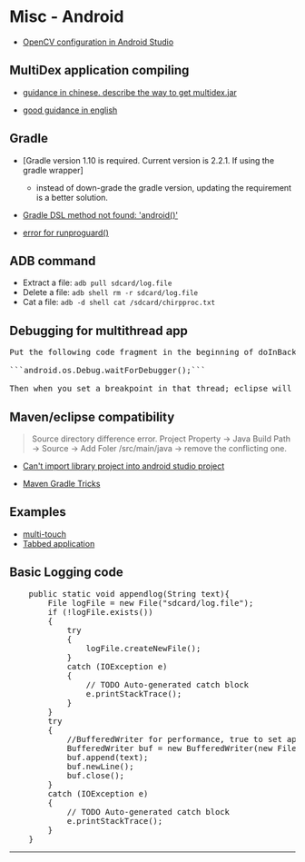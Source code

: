 Misc - Android 
==============

- [OpenCV configuration in Android Studio](https://github.com/haojian/haojian.github.io/blob/master/resources/Instructions%20for%20installing%20OpenCV%20in%20Android%20Studio.pdf)


## MultiDex application compiling

- [guidance in chinese. describe the way to get multidex.jar](http://blog.csdn.net/t12x3456/article/details/40837287)

- [good guidance in english](https://medium.com/@mustafa01ali/dexs-64k-limit-is-not-a-problem-anymore-well-almost-2b1faac3508)

## Gradle 
- [Gradle version 1.10 is required. Current version is 2.2.1. If using the gradle wrapper]
	- instead of down-grade the gradle version, updating the requirement is a better solution.

- [Gradle DSL method not found: 'android()'](http://stackoverflow.com/questions/26759755/error1-0-gradle-dsl-method-not-found-android)
- [error for runproguard()](http://tools.android.com/tech-docs/new-build-system/migrating-to-1-0-0) 


## ADB command

- Extract a file: `adb pull sdcard/log.file`
- Delete a file: `adb shell rm -r sdcard/log.file`
- Cat a file: `adb -d shell cat /sdcard/chirpproc.txt`




## Debugging for multithread app

<pre>
Put the following code fragment in the beginning of doInBackground:

```android.os.Debug.waitForDebugger();```

Then when you set a breakpoint in that thread; eclipse will find it.
</pre>



## Maven/eclipse compatibility


>Source directory difference error.
Project Property -> Java Build Path -> Source -> Add Foler /src/main/java -> remove the conflicting one.

- [Can't import library project into android studio project](http://stackoverflow.com/questions/24279294/cant-import-library-project-into-android-studio-project)

- [Maven Gradle Tricks](http://www.alonsoruibal.com/my-gradle-tips-and-tricks/)



## Examples
- [multi-touch](https://github.com/thuytrinh/android-collage-views)
- [Tabbed application](http://blog.csdn.net/shulianghan/article/details/18233209)


## Basic Logging code

<pre>
	public static void appendlog(String text){
		File logFile = new File("sdcard/log.file");
		if (!logFile.exists())
		{
			try
			{
				logFile.createNewFile();
			} 
			catch (IOException e)
			{
				// TODO Auto-generated catch block
				e.printStackTrace();
			}
		}
		try
		{
			//BufferedWriter for performance, true to set append to file flag
			BufferedWriter buf = new BufferedWriter(new FileWriter(logFile, true)); 
			buf.append(text);
			buf.newLine();
			buf.close();
		}
		catch (IOException e)
		{
			// TODO Auto-generated catch block
			e.printStackTrace();
		}
	}
</pre>

- - -


